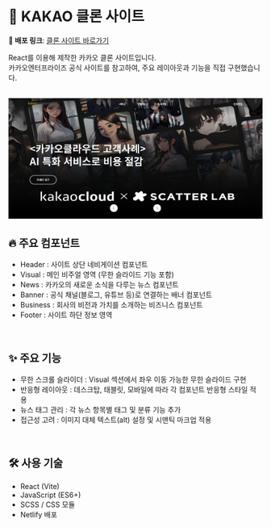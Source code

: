 # 🐣 KAKAO 클론 사이트

**🚀 배포 링크**: [클론 사이트 바로가기](https://illustrious-palmier-afbdf9.netlify.app/)

React를 이용해 제작한 카카오 클론 사이트입니다.  
카카오엔터프라이즈 공식 사이트를 참고하여, 주요 레이아웃과 기능을 직접 구현했습니다.

<br/>

<img src="./kakao.png" alt="카카오 클론 사이트 메인 이미지" />

<br/>

## 🔥 주요 컴포넌트

- Header : 사이트 상단 네비게이션 컴포넌트
- Visual : 메인 비주얼 영역 (무한 슬라이드 기능 포함)
- News : 카카오의 새로운 소식을 다루는 뉴스 컴포넌트
- Banner : 공식 채널(블로그, 유튜브 등)로 연결하는 배너 컴포넌트
- Business : 회사의 비전과 가치를 소개하는 비즈니스 컴포넌트
- Footer : 사이트 하단 정보 영역

<br/>

## ✨ 주요 기능

- 무한 스크롤 슬라이더 : Visual 섹션에서 좌우 이동 가능한 무한 슬라이드 구현
- 반응형 레이아웃 : 데스크탑, 태블릿, 모바일에 따라 각 컴포넌트 반응형 스타일 적용
- 뉴스 태그 관리 : 각 뉴스 항목별 태그 및 분류 기능 추가
- 접근성 고려 : 이미지 대체 텍스트(alt) 설정 및 시맨틱 마크업 적용

<br/>

## 🛠 사용 기술

- React (Vite)
- JavaScript (ES6+)
- SCSS / CSS 모듈
- Netlify 배포

<br/>
